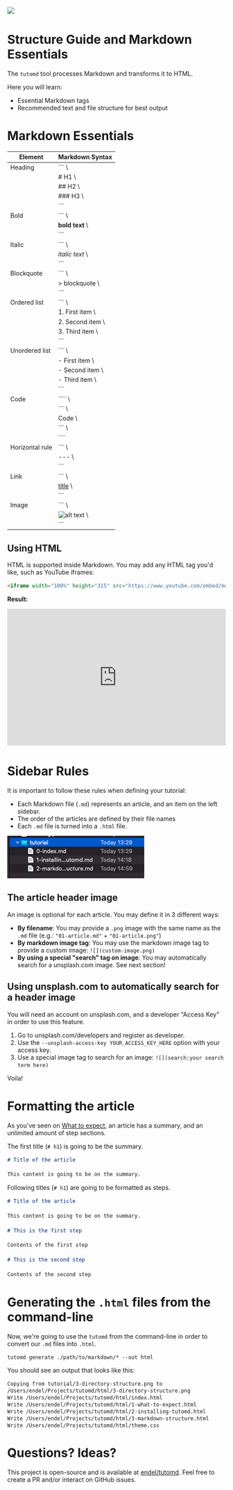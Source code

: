 ![](search:structure)

# Structure Guide and Markdown Essentials

The `tutomd` tool processes Markdown and transforms it to HTML.

Here you will learn:

- Essential Markdown tags
- Recommended text and file structure for best output

# Markdown Essentials

| Element | Markdown Syntax |
|--|--|
| Heading | ```         \
|         | # H1        \
|         | ## H2       \
|         | ### H3      \
|         | ```         |
| Bold    | ```         \
|         | **bold text**  \
|         | ```         |
| Italic    | ```         \
|         | *italic text*  \
|         | ```         |
| Blockquote    | ```         \
|         | > blockquote  \
|         | ```         |
| Ordered list    | ```         \
|         | 1. First item \
|         | 2. Second item \
|         | 3. Third item \
|         | ```         |
| Unordered list    | ```         \
|         | - First item \
|         | - Second item \
|         | - Third item \
|         | ```         |
| Code    | ````         \
|         | ``` \
|         | Code \
|         | ``` \
|         | ````         |
| Horizontal rule    | ```         \
|         | --- \
|         | ```         |
| Link | ```         \
|         | [title](https://www.example.com) \
|         | ```         |
| Image | ```         \
|         | ![alt text](image.jpg) \
|         | ```         |


## Using HTML

HTML is supported inside Markdown. You may add any HTML tag you'd like, such as YouTube iframes:

```html
<iframe width="100%" height="315" src="https://www.youtube.com/embed/moduMHp7TKQ" title="YouTube video player" frameborder="0" allow="accelerometer; autoplay; clipboard-write; encrypted-media; gyroscope; picture-in-picture" allowfullscreen></iframe>
```

**Result:**

<iframe width="100%" height="315" src="https://www.youtube.com/embed/moduMHp7TKQ" title="YouTube video player" frameborder="0" allow="accelerometer; autoplay; clipboard-write; encrypted-media; gyroscope; picture-in-picture" allowfullscreen></iframe>

# Sidebar Rules

It is important to follow these rules when defining your tutorial:

- Each Markdown file (`.md`) represents an article, and an item on the left sidebar.
- The order of the articles are defined by their file names
- Each `.md` file is turned into a `.html` file.

![Directory Structure](3-directory-structure.png)

## The article header image

An image is optional for each article. You may define it in 3 different ways:

- **By filename**: You may provide a `.png` image with the same name as the `.md` file (e.g.: `"01-article.md"` + `"01-article.png"`)
- **By markdown image tag**: You may use the markdown image tag to provide a custom image: `![](custom-image.png)`
- **By using a special "search" tag on image**: You may automatically search for a unsplash.com image. See next section!

## Using unsplash.com to automatically search for a header image

You will need an account on unsplash.com, and a developer "Access Key" in order to use this feature.

1. Go to unsplash.com/developers and register as developer.
2. Use the `--unsplash-access-key YOUR_ACCESS_KEY_HERE` option with your access key.
3. Use a special image tag to search for an image: `![](search:your search term here)`

Voila!

# Formatting the article

As you've seen on [What to expect](1-what-to-expect.html), an article has a summary, and an unlimited amount of step sections.

The first title (`# h1`) is going to be the summary.

```markdown
# Title of the article

This content is going to be on the summary.
```

Following titles (`# h1`) are going to be formatted as steps.

```markdown
# Title of the article

This content is going to be on the summary.

# This is the first step

Contents of the first step

# This is the second step

Contents of the second step
```

# Generating the `.html` files from the command-line

Now, we're going to use the `tutomd` from the command-line in order to convert our `.md` files into `.html`.

```
tutomd generate ./path/to/markdown/* --out html
```

You should see an output that looks like this:

```
Copying from tutorial/3-directory-structure.png to /Users/endel/Projects/tutomd/html/3-directory-structure.png
Write /Users/endel/Projects/tutomd/html/index.html
Write /Users/endel/Projects/tutomd/html/1-what-to-expect.html
Write /Users/endel/Projects/tutomd/html/2-installing-tutomd.html
Write /Users/endel/Projects/tutomd/html/3-markdown-structure.html
Write /Users/endel/Projects/tutomd/html/theme.css
```

# Questions? Ideas?

This project is open-source and is available at [endel/tutomd](https://github.com/endel/tutomd). Feel free to create a PR and/or interact on GitHub issues.
